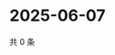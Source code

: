 # 2025-06-07

共 0 条

<!-- BEGIN ZHIHUVIDEO -->
<!-- 最后更新时间 Sat Jun 07 2025 17:11:03 GMT+0800 (China Standard Time) -->

<!-- END ZHIHUVIDEO -->
